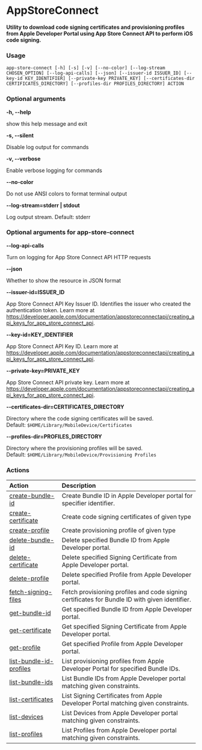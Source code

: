
AppStoreConnect
===============


**Utility to download code signing certificates and provisioning profiles    from Apple Developer Portal using App Store Connect API to perform iOS code signing.**
### Usage


``app-store-connect [-h] [-s] [-v] [--no-color] [--log-stream CHOSEN_OPTION] [--log-api-calls] [--json] [--issuer-id ISSUER_ID] [--key-id KEY_IDENTIFIER] [--private-key PRIVATE_KEY] [--certificates-dir CERTIFICATES_DIRECTORY] [--profiles-dir PROFILES_DIRECTORY] ACTION``
### Optional arguments


**-h, --help**

show this help message and exit

**-s, --silent**

Disable log output for commands

**-v, --verbose**

Enable verbose logging for commands

**--no-color**

Do not use ANSI colors to format terminal output

**--log-stream=stderr | stdout**

Log output stream. Default: stderr
### Optional arguments for app-store-connect


**--log-api-calls**

Turn on logging for App Store Connect API HTTP requests

**--json**

Whether to show the resource in JSON format

**--issuer-id=ISSUER_ID**

App Store Connect API Key Issuer ID. Identifies the issuer who created the authentication token. Learn more at https://developer.apple.com/documentation/appstoreconnectapi/creating_api_keys_for_app_store_connect_api.

**--key-id=KEY_IDENTIFIER**

App Store Connect API Key ID. Learn more at https://developer.apple.com/documentation/appstoreconnectapi/creating_api_keys_for_app_store_connect_api.

**--private-key=PRIVATE_KEY**

App Store Connect API private key. Learn more at https://developer.apple.com/documentation/appstoreconnectapi/creating_api_keys_for_app_store_connect_api.

**--certificates-dir=CERTIFICATES_DIRECTORY**

Directory where the code signing certificates will be saved. Default:&nbsp;`$HOME/Library/MobileDevice/Certificates`

**--profiles-dir=PROFILES_DIRECTORY**

Directory where the provisioning profiles will be saved. Default:&nbsp;`$HOME/Library/MobileDevice/Provisioning Profiles`
### Actions

|Action|Description|
| :--- | :--- |
|[create-bundle-id](app-store-connect_create-bundle-id.md)|Create Bundle ID in Apple Developer portal for specifier identifier.|
|[create-certificate](app-store-connect_create-certificate.md)|Create code signing certificates of given type|
|[create-profile](app-store-connect_create-profile.md)|Create provisioning profile of given type|
|[delete-bundle-id](app-store-connect_delete-bundle-id.md)|Delete specified Bundle ID from Apple Developer portal.|
|[delete-certificate](app-store-connect_delete-certificate.md)|Delete specified Signing Certificate from Apple Developer portal.|
|[delete-profile](app-store-connect_delete-profile.md)|Delete specified Profile from Apple Developer portal.|
|[fetch-signing-files](app-store-connect_fetch-signing-files.md)|Fetch provisioning profiles and code signing certificates        for Bundle ID with given identifier.|
|[get-bundle-id](app-store-connect_get-bundle-id.md)|Get specified Bundle ID from Apple Developer portal.|
|[get-certificate](app-store-connect_get-certificate.md)|Get specified Signing Certificate from Apple Developer portal.|
|[get-profile](app-store-connect_get-profile.md)|Get specified Profile from Apple Developer portal.|
|[list-bundle-id-profiles](app-store-connect_list-bundle-id-profiles.md)|List provisioning profiles from Apple Developer Portal for specified Bundle IDs.|
|[list-bundle-ids](app-store-connect_list-bundle-ids.md)|List Bundle IDs from Apple Developer portal matching given constraints.|
|[list-certificates](app-store-connect_list-certificates.md)|List Signing Certificates from Apple Developer Portal matching given constraints.|
|[list-devices](app-store-connect_list-devices.md)|List Devices from Apple Developer portal matching given constraints.|
|[list-profiles](app-store-connect_list-profiles.md)|List Profiles from Apple Developer portal matching given constraints.|
